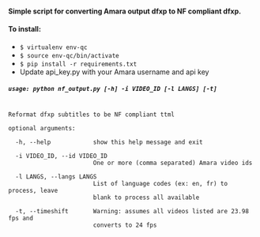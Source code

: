 #### Simple script for converting Amara output dfxp to NF compliant dfxp.

#### To install: 
 * ```$ virtualenv env-qc ```
 * ```$ source env-qc/bin/activate ```
 * ```$ pip install -r requirements.txt ```
 * Update api_key.py with your Amara username and api key


##### ```usage: python nf_output.py [-h] -i VIDEO_ID [-l LANGS] [-t]``` 

```

Reformat dfxp subtitles to be NF compliant ttml

optional arguments:

  -h, --help            show this help message and exit

  -i VIDEO_ID, --id VIDEO_ID
                        One or more (comma separated) Amara video ids

  -l LANGS, --langs LANGS
                        List of language codes (ex: en, fr) to process, leave
                        blank to process all available

  -t, --timeshift       Warning: assumes all videos listed are 23.98 fps and
                        converts to 24 fps

```
